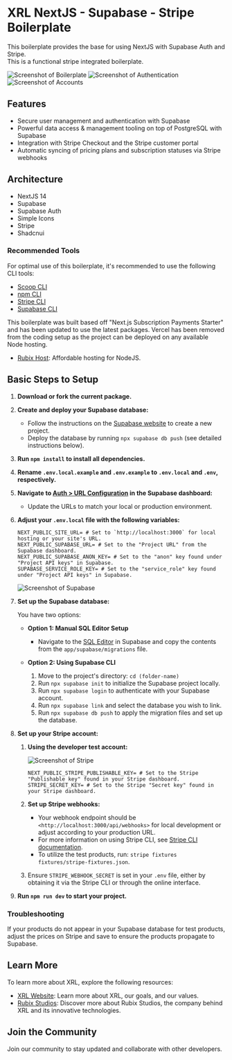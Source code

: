 # XRL NextJS - Supabase - Stripe Boilerplate

This boilerplate provides the base for using NextJS with Supabase Auth and Stripe.  
This is a functional stripe integrated boilerplate.

![Screenshot of Boilerplate](./public/nextjsboilerplate.png)
![Screenshot of Authentication](./public/nextjsboilerplateauth.png)
![Screenshot of Accounts](./public/nextjsboilerplateaccounts.png)

## Features

- Secure user management and authentication with Supabase
- Powerful data access & management tooling on top of PostgreSQL with Supabase
- Integration with Stripe Checkout and the Stripe customer portal
- Automatic syncing of pricing plans and subscription statuses via Stripe webhooks

## Architecture

- NextJS 14
- Supabase
- Supabase Auth
- Simple Icons
- Stripe
- Shadcnui

### Recommended Tools

For optimal use of this boilerplate, it's recommended to use the following CLI tools:

- [Scoop CLI](https://scoop.sh/)
- [npm CLI](https://www.npmjs.com/)
- [Stripe CLI](https://stripe.com/docs/stripe-cli)
- [Supabase CLI](https://supabase.com/docs/guides/cli)

This boilerplate was built based off "Next.js Subscription Payments Starter" and has been updated to use the latest packages. Vercel has been removed from the coding setup as the project can be deployed on any available Node hosting.

- [Rubix Host](https://www.rubixhost.com.au): Affordable hosting for NodeJS.

## Basic Steps to Setup

1. **Download or fork the current package.**
2. **Create and deploy your Supabase database:**
   - Follow the instructions on the [Supabase website](https://supabase.com/docs/guides/getting-started) to create a new project.
   - Deploy the database by running `npx supabase db push` (see detailed instructions below).
3. **Run `npm install` to install all dependencies.**
4. **Rename `.env.local.example` and `.env.example` to `.env.local` and `.env`, respectively.**
5. **Navigate to [Auth > URL Configuration](https://app.supabase.com/project/_/auth/url-configuration) in the Supabase dashboard:**
   - Update the URLs to match your local or production environment.
6. **Adjust your `.env.local` file with the following variables:**

    ```plaintext
    NEXT_PUBLIC_SITE_URL= # Set to `http://localhost:3000` for local hosting or your site's URL.
    NEXT_PUBLIC_SUPABASE_URL= # Set to the "Project URL" from the Supabase dashboard.
    NEXT_PUBLIC_SUPABASE_ANON_KEY= # Set to the "anon" key found under "Project API keys" in Supabase.
    SUPABASE_SERVICE_ROLE_KEY= # Set to the "service_role" key found under "Project API keys" in Supabase.
    ```

    ![Screenshot of Supabase](./public/supabase.png)

7. **Set up the Supabase database:**

    You have two options:

    - **Option 1: Manual SQL Editor Setup**
        - Navigate to the [SQL Editor](https://supabase.com/dashboard/project/_/sql/new) in Supabase and copy the contents from the `app/supabase/migrations` file.

    - **Option 2: Using Supabase CLI**
        1. Move to the project's directory: `cd (folder-name)`
        2. Run `npx supabase init` to initialize the Supabase project locally.
        3. Run `npx supabase login` to authenticate with your Supabase account.
        4. Run `npx supabase link` and select the database you wish to link.
        5. Run `npx supabase db push` to apply the migration files and set up the database.

8. **Set up your Stripe account:**

    1. **Using the developer test account:**

        ![Screenshot of Stripe](./public/stripekeys.png)

        ```plaintext
        NEXT_PUBLIC_STRIPE_PUBLISHABLE_KEY= # Set to the Stripe "Publishable key" found in your Stripe dashboard.
        STRIPE_SECRET_KEY= # Set to the Stripe "Secret key" found in your Stripe dashboard.
        ```

    2. **Set up Stripe webhooks:**

        - Your webhook endpoint should be `<http://localhost:3000/api/webhooks>` for local development or adjust according to your production URL.
        - For more information on using Stripe CLI, see [Stripe CLI documentation](https://stripe.com/docs/stripe-cli).
        - To utilize the test products, run: `stripe fixtures fixtures/stripe-fixtures.json`.

    3. Ensure `STRIPE_WEBHOOK_SECRET` is set in your `.env` file, either by obtaining it via the Stripe CLI or through the online interface.

9. **Run `npm run dev` to start your project.**

### Troubleshooting

If your products do not appear in your Supabase database for test products, adjust the prices on Stripe and save to ensure the products propagate to Supabase.

## Learn More

To learn more about XRL, explore the following resources:

- [XRL Website](https://xrl.au/): Learn more about XRL, our goals, and our values.
- [Rubix Studios](https://www.rubixstudios.com.au): Discover more about Rubix Studios, the company behind XRL and its innovative technologies.

## Join the Community

Join our community to stay updated and collaborate with other developers.
